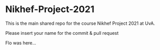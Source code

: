 # Nikhef-Project-2021


This is the main shared repo for the course Nikhef Project 2021 at UvA.

Please insert your name for the commit & pull request

Flo was here...
